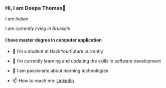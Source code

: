 ### Hi, I am Deepa Thomas👋

*I am Indian* 

*I am currently living in Brussels*

#### I have master degree in computer application

- 🔭 I’m a student at HackYourFuture currently
- 🌱 I’m currently learning and updating the skills in software development
- 👯 I am passionate about learning technologies

- 📫 How to reach me: [LinkedIn](https://www.linkedin.com/in/deepa-thomas-8b1aa670/)

